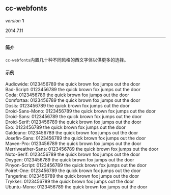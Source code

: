 ## cc-webfonts

_version_ __1__

2014.7.11

--------------------------

#### 简介
`cc-webfonts`内置几十种不同风格的西文字体以供更多的选择。

#### 示例

<cc-webfonts font="Audiowide">Audiowide: 0123456789 the quick brown fox jumps out the door</cc-webfonts><br>
<cc-webfonts font="Bad-Script">Bad-Script: 0123456789 the quick brown fox jumps out the door</cc-webfonts><br>
<cc-webfonts font="Coda">Coda: 0123456789 the quick brown fox jumps out the door</cc-webfonts><br>
<cc-webfonts font="Comfortaa">Comfortaa: 0123456789 the quick brown fox jumps out the door</cc-webfonts><br>
<cc-webfonts font="Dosis">Dosis: 0123456789 the quick brown fox jumps out the door</cc-webfonts><br>
<cc-webfonts font="Droid-Sans-Mono">Droid-Sans-Mono: 0123456789 the quick brown fox jumps out the door</cc-webfonts><br>
<cc-webfonts font="Droid-Sans">Droid-Sans: 0123456789 the quick brown fox jumps out the door</cc-webfonts><br>
<cc-webfonts font="Droid-Serif">Droid-Serif: 0123456789 the quick brown fox jumps out the door</cc-webfonts><br>
<cc-webfonts font="Exo">Exo: 0123456789 the quick brown fox jumps out the door</cc-webfonts><br>
<cc-webfonts font="Galdeano">Galdeano: 0123456789 the quick brown fox jumps out the door</cc-webfonts><br>
<cc-webfonts font="Josefin-Sans">Josefin-Sans: 0123456789 the quick brown fox jumps out the door</cc-webfonts><br>
<cc-webfonts font="Maven-Pro">Maven-Pro: 0123456789 the quick brown fox jumps out the door</cc-webfonts><br>
<cc-webfonts font="Merriweather-Sans">Merriweather-Sans: 0123456789 the quick brown fox jumps out the door</cc-webfonts><br>
<cc-webfonts font="Noto-Serif">Noto-Serif: 0123456789 the quick brown fox jumps out the door</cc-webfonts><br>
<cc-webfonts font="Oxygen">Oxygen: 0123456789 the quick brown fox jumps out the door</cc-webfonts><br>
<cc-webfonts font="Pinyon-Script">Pinyon-Script: 0123456789 the quick brown fox jumps out the door</cc-webfonts><br>
<cc-webfonts font="Poiret-One">Poiret-One: 0123456789 the quick brown fox jumps out the door</cc-webfonts><br>
<cc-webfonts font="Tangerine">Tangerine: 0123456789 the quick brown fox jumps out the door</cc-webfonts><br>
<cc-webfonts font="Trykker">Trykker: 0123456789 the quick brown fox jumps out the door</cc-webfonts><br>
<cc-webfonts font="Ubuntu-Mono">Ubuntu-Mono: 0123456789 the quick brown fox jumps out the door</cc-webfonts><br>